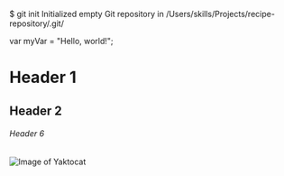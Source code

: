 $ git init
Initialized empty Git repository in /Users/skills/Projects/recipe-repository/.git/

var myVar = "Hello, world!";



# Header 1
## Header 2
###### Header 6

![Image of Yaktocat](https://octodex.github.com/images/yaktocat.png)
